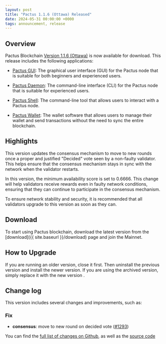 ```yaml
---
layout: post
title: "Pactus 1.1.6 (Ottawa) Released"
date: 2024-05-31 00:00:00 +0000
tags: announcement, release
---
```


## Overview

Pactus Blockchain [Version 1.1.6 (Ottawa)](https://github.com/pactus-project/pactus/releases/tag/v1.1.6)
is now available for download.
This release includes the following applications:

- [Pactus GUI](https://docs.pactus.org/docs/get-started/pactus-gui/):
  The graphical user interface (GUI) for the Pactus node that is suitable
  for both beginners and experienced users.

- [Pactus Daemon](https://docs.pactus.org/docs/get-started/pactus-daemon/):
  The command-line interface (CLI) for the Pactus node that is suitable for experienced users.

- [Pactus Shell](https://docs.pactus.org/docs/tutorials/pactus-shell/):
  The command-line tool that allows users to interact with a Pactus node.

- [Pactus Wallet](https://docs.pactus.org/docs/tutorials/pactus-wallet/):
  The wallet software that allows users to manage their wallet and send transactions
  without the need to sync the entire blockchain.

## Highlights

This version updates the consensus mechanism to move to new rounds once
a proper and justified "Decided" vote seen by a non-faulty validator.
This helps ensure that the consensus mechanism stays in sync with the network when the validator restarts.

In this version, the minimum availability score is set to 0.6666.
This change will help validators receive rewards even in faulty network conditions,
ensuring that they can continue to participate in the consensus mechanism.

To ensure network stability and security,
it is recommended that all validators upgrade to this version as soon as they can.

## Download

To start using Pactus blockchain, download the latest version from the [download]({{ site.baseurl }}/download)
page and join the Mainnet.

## How to Upgrade

If you are running an older version, close it first.
Then uninstall the previous version and install the newer version.
If you are using the archived version, simply replace it with the new version .

## Change log

This version includes several changes and improvements, such as:

### Fix

- **consensus**: move to new round on decided vote ([#1293](https://github.com/pactus-project/pactus/pull/1293))

You can find the [full list of changes on Github](https://github.com/pactus-project/pactus/compare/v1.1.5...v1.1.6),
as well as the [source code](https://github.com/pactus-project/pactus/releases/tag/v1.1.6)
